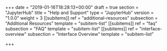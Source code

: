 +++
date = "2019-01-16T18:28:13+00:00"
draft = true
section = "JupyterHub"
title = "Help and Support"
type = "JupyterHub"
version = "1.0.0"
weight = 3
[[subitems]]
ref = "additional-resources"
subsection = "Additional Resources"
template = "subitem-list"
[[subitems]]
ref = "faq"
subsection = "FAQ"
template = "subitem-list"
[[subitems]]
ref = "interface-overview"
subsection = "Interface Overview"
template = "subitem-list"

+++
